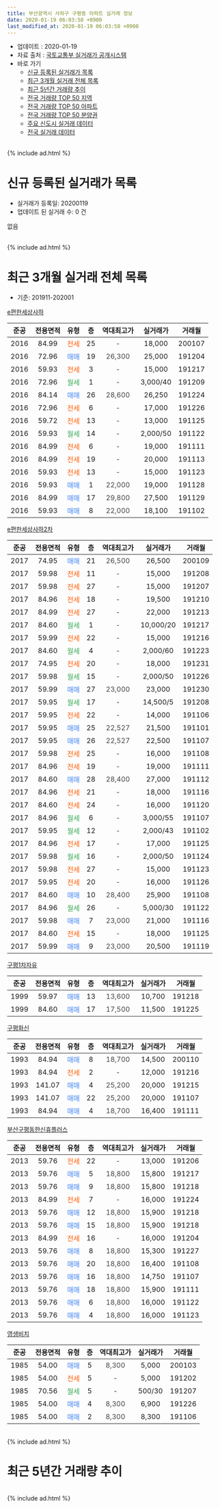 ```yaml
---
title: 부산광역시 사하구 구평동 아파트 실거래 정보
date: 2020-01-19 06:03:58 +0900
last_modified_at: 2020-01-19 06:03:58 +0900
---
```


* 업데이트 : 2020-01-19
* 자료 출처 : [국토교통부 실거래가 공개시스템](http://rt.molit.go.kr)
* 바로 가기
    * [신규 등록된 실거래가 목록](#신규-등록된-실거래가-목록)
    * [최근 3개월 실거래 전체 목록](#최근-3개월-실거래-전체-목록)
    * [최근 5년간 거래량 추이](#최근-5년간-거래량-추이)
    * [전국 거래량 TOP 50 지역](https://apt-info.github.io/apt-trade-info/최근-3개월-전국에서-가장-거래가-많이-발생한-지역)
    * [전국 거래량 TOP 50 아파트](https://apt-info.github.io/apt-trade-info/최근-3개월-전국에서-가장-거래가-많이-발생한-아파트)
    * [전국 거래량 TOP 50 분양권](https://apt-info.github.io/apt-trade-info/최근-3개월-전국에서-가장-거래가-많이-발생한-분양권)
    * [주요 신도시 실거래 데이터](https://apt-info.github.io/apt-trade-info/주요-신도시)
    * [전국 실거래 데이터](https://apt-info.github.io/apt-trade-info/전국)
<br>
{% include ad.html %}
<br>

# 신규 등록된 실거래가 목록
* 실거래가 등록일: 20200119
* 업데이트 된 실거래 수: 0 건

없음

<br>
{% include ad.html %}
<br>

# 최근 3개월 실거래 전체 목록
* 기준: 201911-202001


[e편한세상사하](https://search.naver.com/search.naver?query=%EB%B6%80%EC%82%B0%EA%B4%91%EC%97%AD%EC%8B%9C+%EC%82%AC%ED%95%98%EA%B5%AC+%EA%B5%AC%ED%8F%89%EB%8F%99+e%ED%8E%B8%ED%95%9C%EC%84%B8%EC%83%81%EC%82%AC%ED%95%98)

|준공|전용면적|유형|층|역대최고가|실거래가|거래월|
|:---:|:---:|:---:|:---:|:---:|:---:|:---:|
|2016|84.99|<span style="color:#ff5a00">전세</span>|25|<span style="color:#444444">-</span>|18,000|200107|
|2016|72.96|<span style="color:#4285f3">매매</span>|19|<span style="color:#444444">26,300</span>|25,000|191204|
|2016|59.93|<span style="color:#ff5a00">전세</span>|3|<span style="color:#444444">-</span>|15,000|191217|
|2016|72.96|<span style="color:#34a853">월세</span>|1|<span style="color:#444444">-</span>|3,000/40|191209|
|2016|84.14|<span style="color:#4285f3">매매</span>|26|<span style="color:#444444">28,600</span>|26,250|191224|
|2016|72.96|<span style="color:#ff5a00">전세</span>|6|<span style="color:#444444">-</span>|17,000|191226|
|2016|59.72|<span style="color:#ff5a00">전세</span>|13|<span style="color:#444444">-</span>|13,000|191125|
|2016|59.93|<span style="color:#34a853">월세</span>|14|<span style="color:#444444">-</span>|2,000/50|191122|
|2016|84.99|<span style="color:#ff5a00">전세</span>|6|<span style="color:#444444">-</span>|19,000|191111|
|2016|84.99|<span style="color:#ff5a00">전세</span>|19|<span style="color:#444444">-</span>|20,000|191113|
|2016|59.93|<span style="color:#ff5a00">전세</span>|13|<span style="color:#444444">-</span>|15,000|191123|
|2016|59.93|<span style="color:#4285f3">매매</span>|1|<span style="color:#444444">22,000</span>|19,000|191128|
|2016|84.99|<span style="color:#4285f3">매매</span>|17|<span style="color:#444444">29,800</span>|27,500|191129|
|2016|59.93|<span style="color:#4285f3">매매</span>|8|<span style="color:#444444">22,000</span>|18,100|191102|

[e편한세상사하2차](https://search.naver.com/search.naver?query=%EB%B6%80%EC%82%B0%EA%B4%91%EC%97%AD%EC%8B%9C+%EC%82%AC%ED%95%98%EA%B5%AC+%EA%B5%AC%ED%8F%89%EB%8F%99+e%ED%8E%B8%ED%95%9C%EC%84%B8%EC%83%81%EC%82%AC%ED%95%982%EC%B0%A8)

|준공|전용면적|유형|층|역대최고가|실거래가|거래월|
|:---:|:---:|:---:|:---:|:---:|:---:|:---:|
|2017|74.95|<span style="color:#4285f3">매매</span>|21|<span style="color:#444444">26,500</span>|26,500|200109|
|2017|59.98|<span style="color:#ff5a00">전세</span>|11|<span style="color:#444444">-</span>|15,000|191208|
|2017|59.98|<span style="color:#ff5a00">전세</span>|27|<span style="color:#444444">-</span>|15,000|191207|
|2017|84.96|<span style="color:#ff5a00">전세</span>|18|<span style="color:#444444">-</span>|19,500|191210|
|2017|84.99|<span style="color:#ff5a00">전세</span>|27|<span style="color:#444444">-</span>|22,000|191213|
|2017|84.60|<span style="color:#34a853">월세</span>|1|<span style="color:#444444">-</span>|10,000/20|191217|
|2017|59.99|<span style="color:#ff5a00">전세</span>|22|<span style="color:#444444">-</span>|15,000|191216|
|2017|84.60|<span style="color:#34a853">월세</span>|4|<span style="color:#444444">-</span>|2,000/60|191223|
|2017|74.95|<span style="color:#ff5a00">전세</span>|20|<span style="color:#444444">-</span>|18,000|191231|
|2017|59.98|<span style="color:#34a853">월세</span>|15|<span style="color:#444444">-</span>|2,000/50|191226|
|2017|59.99|<span style="color:#4285f3">매매</span>|27|<span style="color:#444444">23,000</span>|23,000|191230|
|2017|59.95|<span style="color:#34a853">월세</span>|17|<span style="color:#444444">-</span>|14,500/5|191208|
|2017|59.95|<span style="color:#ff5a00">전세</span>|22|<span style="color:#444444">-</span>|14,000|191106|
|2017|59.95|<span style="color:#4285f3">매매</span>|25|<span style="color:#444444">22,527</span>|21,500|191101|
|2017|59.95|<span style="color:#4285f3">매매</span>|26|<span style="color:#444444">22,527</span>|22,500|191107|
|2017|59.98|<span style="color:#ff5a00">전세</span>|25|<span style="color:#444444">-</span>|16,000|191108|
|2017|84.96|<span style="color:#ff5a00">전세</span>|19|<span style="color:#444444">-</span>|19,000|191111|
|2017|84.60|<span style="color:#4285f3">매매</span>|28|<span style="color:#444444">28,400</span>|27,000|191112|
|2017|84.96|<span style="color:#ff5a00">전세</span>|21|<span style="color:#444444">-</span>|18,000|191116|
|2017|84.60|<span style="color:#ff5a00">전세</span>|24|<span style="color:#444444">-</span>|16,000|191120|
|2017|84.96|<span style="color:#34a853">월세</span>|6|<span style="color:#444444">-</span>|3,000/55|191107|
|2017|59.95|<span style="color:#34a853">월세</span>|12|<span style="color:#444444">-</span>|2,000/43|191102|
|2017|84.96|<span style="color:#ff5a00">전세</span>|17|<span style="color:#444444">-</span>|17,000|191125|
|2017|59.98|<span style="color:#34a853">월세</span>|16|<span style="color:#444444">-</span>|2,000/50|191124|
|2017|59.98|<span style="color:#ff5a00">전세</span>|27|<span style="color:#444444">-</span>|15,000|191123|
|2017|59.95|<span style="color:#ff5a00">전세</span>|20|<span style="color:#444444">-</span>|16,000|191126|
|2017|84.60|<span style="color:#4285f3">매매</span>|10|<span style="color:#444444">28,400</span>|25,900|191108|
|2017|84.96|<span style="color:#34a853">월세</span>|26|<span style="color:#444444">-</span>|5,000/30|191122|
|2017|59.98|<span style="color:#4285f3">매매</span>|7|<span style="color:#444444">23,000</span>|21,000|191116|
|2017|84.60|<span style="color:#ff5a00">전세</span>|15|<span style="color:#444444">-</span>|18,000|191125|
|2017|59.99|<span style="color:#4285f3">매매</span>|9|<span style="color:#444444">23,000</span>|20,500|191119|


<script async src="//pagead2.googlesyndication.com/pagead/js/adsbygoogle.js"></script>
<!-- 기본 -->
<ins class="adsbygoogle"
     style="display:block"
     data-ad-client="ca-pub-1142216861245946"
     data-ad-slot="4805727019"
     data-ad-format="auto"
     data-full-width-responsive="true"></ins>
<script>
(adsbygoogle = window.adsbygoogle || []).push({});
</script>


[구평1차자유](https://search.naver.com/search.naver?query=%EB%B6%80%EC%82%B0%EA%B4%91%EC%97%AD%EC%8B%9C+%EC%82%AC%ED%95%98%EA%B5%AC+%EA%B5%AC%ED%8F%89%EB%8F%99+%EA%B5%AC%ED%8F%891%EC%B0%A8%EC%9E%90%EC%9C%A0)

|준공|전용면적|유형|층|역대최고가|실거래가|거래월|
|:---:|:---:|:---:|:---:|:---:|:---:|:---:|
|1999|59.97|<span style="color:#4285f3">매매</span>|13|<span style="color:#444444">13,600</span>|10,700|191218|
|1999|84.60|<span style="color:#4285f3">매매</span>|17|<span style="color:#444444">17,500</span>|11,500|191225|

[구평화신](https://search.naver.com/search.naver?query=%EB%B6%80%EC%82%B0%EA%B4%91%EC%97%AD%EC%8B%9C+%EC%82%AC%ED%95%98%EA%B5%AC+%EA%B5%AC%ED%8F%89%EB%8F%99+%EA%B5%AC%ED%8F%89%ED%99%94%EC%8B%A0)

|준공|전용면적|유형|층|역대최고가|실거래가|거래월|
|:---:|:---:|:---:|:---:|:---:|:---:|:---:|
|1993|84.94|<span style="color:#4285f3">매매</span>|8|<span style="color:#444444">18,700</span>|14,500|200110|
|1993|84.94|<span style="color:#ff5a00">전세</span>|2|<span style="color:#444444">-</span>|12,000|191216|
|1993|141.07|<span style="color:#4285f3">매매</span>|4|<span style="color:#444444">25,200</span>|20,000|191215|
|1993|141.07|<span style="color:#4285f3">매매</span>|22|<span style="color:#444444">25,200</span>|20,000|191107|
|1993|84.94|<span style="color:#4285f3">매매</span>|4|<span style="color:#444444">18,700</span>|16,400|191111|

[부산구평동한신휴플러스](https://search.naver.com/search.naver?query=%EB%B6%80%EC%82%B0%EA%B4%91%EC%97%AD%EC%8B%9C+%EC%82%AC%ED%95%98%EA%B5%AC+%EA%B5%AC%ED%8F%89%EB%8F%99+%EB%B6%80%EC%82%B0%EA%B5%AC%ED%8F%89%EB%8F%99%ED%95%9C%EC%8B%A0%ED%9C%B4%ED%94%8C%EB%9F%AC%EC%8A%A4)

|준공|전용면적|유형|층|역대최고가|실거래가|거래월|
|:---:|:---:|:---:|:---:|:---:|:---:|:---:|
|2013|59.76|<span style="color:#ff5a00">전세</span>|22|<span style="color:#444444">-</span>|13,000|191206|
|2013|59.76|<span style="color:#4285f3">매매</span>|5|<span style="color:#444444">18,800</span>|15,800|191217|
|2013|59.76|<span style="color:#4285f3">매매</span>|9|<span style="color:#444444">18,800</span>|15,800|191218|
|2013|84.99|<span style="color:#ff5a00">전세</span>|7|<span style="color:#444444">-</span>|16,000|191224|
|2013|59.76|<span style="color:#4285f3">매매</span>|12|<span style="color:#444444">18,800</span>|15,900|191218|
|2013|59.76|<span style="color:#4285f3">매매</span>|15|<span style="color:#444444">18,800</span>|15,900|191218|
|2013|84.99|<span style="color:#ff5a00">전세</span>|16|<span style="color:#444444">-</span>|16,000|191204|
|2013|59.76|<span style="color:#4285f3">매매</span>|8|<span style="color:#444444">18,800</span>|15,300|191227|
|2013|59.76|<span style="color:#4285f3">매매</span>|20|<span style="color:#444444">18,800</span>|16,400|191108|
|2013|59.76|<span style="color:#4285f3">매매</span>|16|<span style="color:#444444">18,800</span>|14,750|191107|
|2013|59.76|<span style="color:#4285f3">매매</span>|18|<span style="color:#444444">18,800</span>|15,900|191111|
|2013|59.76|<span style="color:#4285f3">매매</span>|6|<span style="color:#444444">18,800</span>|16,000|191122|
|2013|59.76|<span style="color:#4285f3">매매</span>|4|<span style="color:#444444">18,800</span>|16,000|191123|

[영생비치](https://search.naver.com/search.naver?query=%EB%B6%80%EC%82%B0%EA%B4%91%EC%97%AD%EC%8B%9C+%EC%82%AC%ED%95%98%EA%B5%AC+%EA%B5%AC%ED%8F%89%EB%8F%99+%EC%98%81%EC%83%9D%EB%B9%84%EC%B9%98)

|준공|전용면적|유형|층|역대최고가|실거래가|거래월|
|:---:|:---:|:---:|:---:|:---:|:---:|:---:|
|1985|54.00|<span style="color:#4285f3">매매</span>|5|<span style="color:#444444">8,300</span>|5,000|200103|
|1985|54.00|<span style="color:#ff5a00">전세</span>|5|<span style="color:#444444">-</span>|5,000|191202|
|1985|70.56|<span style="color:#34a853">월세</span>|5|<span style="color:#444444">-</span>|500/30|191207|
|1985|54.00|<span style="color:#4285f3">매매</span>|4|<span style="color:#444444">8,300</span>|6,900|191226|
|1985|54.00|<span style="color:#4285f3">매매</span>|2|<span style="color:#444444">8,300</span>|8,300|191106|


<br>
{% include ad.html %}
<br>

# 최근 5년간 거래량 추이


<div style="width:100%;">
    <canvas id="deal_progress" height="200"></canvas>
</div>

<script>
new Chart(document.getElementById("deal_progress"), {
    type: 'line',
    data: {
        labels: ['201501','201502','201503','201504','201505','201506','201507','201508','201509','201510','201511','201512','201601','201602','201603','201604','201605','201606','201607','201608','201609','201610','201611','201612','201701','201702','201703','201704','201705','201706','201707','201708','201709','201710','201711','201712','201801','201802','201803','201804','201805','201806','201807','201808','201809','201810','201811','201812','201901','201902','201903','201904','201905','201906','201907','201908','201909','201910','201911','201912','202001'],
        datasets: [{
            label: '매매',
            pointRadius: 1,
            data: [9, 11, 13, 14, 6, 7, 7, 7, 7, 19, 10, 7, 4, 13, 8, 17, 3, 5, 10, 13, 16, 20, 14, 5, 4, 7, 15, 10, 13, 6, 11, 16, 10, 10, 14, 6, 38, 29, 34, 15, 17, 5, 5, 7, 10, 13, 6, 12, 4, 11, 9, 9, 10, 7, 8, 6, 11, 14, 17, 12, 3],
            borderColor: "rgba(255, 201, 14, 1)",
            backgroundColor: "rgba(255, 201, 14, 0.5)",
            fill: false,
            lineTension: 0
        },{
            label: '전월세',
            pointRadius: 1,
            data: [2, 0, 6, 3, 4, 3, 2, 7, 4, 9, 6, 2, 0, 4, 3, 3, 3, 4, 3, 7, 19, 35, 24, 41, 24, 20, 1, 5, 5, 1, 5, 5, 5, 4, 6, 29, 28, 27, 37, 28, 26, 17, 8, 11, 12, 20, 16, 19, 13, 19, 11, 9, 6, 12, 14, 13, 11, 15, 18, 19, 1],
            borderColor: "rgba(0, 141, 185, 1)",
            backgroundColor: "rgba(0, 141, 185, 0.5)",
            fill: false,
            lineTension: 0
        }
        ]
    },
    options: {
        responsive: true,
        title: {
            display: false
        },
        tooltips: {
            mode: 'index',
            intersect: false
        },
        hover: {
            mode: 'nearest',
            intersect: true
        },
        scales: {
            xAxes: [{
                display: true,
                scaleLabel: {
                    display: true,
                    labelString: '년/월'
                }
            }],
            yAxes: [{
                display: true,
                ticks: {
                    suggestedMin: 0,
                },
                scaleLabel: {
                    display: true,
                    labelString: '실거래 수'
                }
            }]
        }
    }
});

</script>


<br>
{% include ad.html %}
<br>

